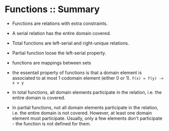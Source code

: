 # Functions :: Summary

- Functions are relations with extra constraints.
- A serial relation has the entire domain covered.
- Total functions are left-serial and right-unique relations.
- Partial function loose the left-serial property.

- functions are mappings between sets
- the essentail property of functions is that a domain element is associated to at most 1 codomain element (either 0 or 1). `f(x) = f(y) -> x = y`
- In total functions, all domain elements participate in the relation, i.e. the entire domain is covered.
- In partial functions, not all domain elements participate in the relation, i.e. the entire domain is not covered. However, at least one domain element must participate. Usually, only a few elements don't participate - the function is not defined for them.
